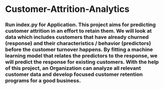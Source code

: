 # Customer-Attrition-Analytics
### Run index.py for Application. This project aims for predicting customer attrition in an effort to retain them. We will look at data which includes customers that have already churned (response) and their characteristics / behavior (predictors) before the customer turnover happens. By fitting a machine learning model that relates the predictors to the response, we will predict the response for existing customers. With the help of this project, an Organization can analyze all relevant customer data and develop focused customer retention programs for a good business.

